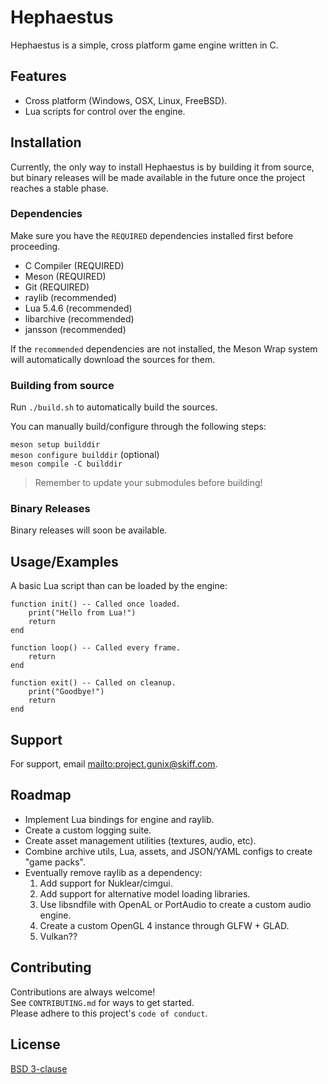 # Hephaestus

Hephaestus is a simple, cross platform game engine written in C.

## Features

- Cross platform (Windows, OSX, Linux, FreeBSD).
- Lua scripts for control over the engine.

## Installation

Currently, the only way to install Hephaestus is by building it from source, but
binary releases will be made available in the future once the project reaches a
stable phase.

### Dependencies

Make sure you have the `REQUIRED` dependencies installed first before proceeding.

- C Compiler (REQUIRED)
- Meson (REQUIRED)
- Git (REQUIRED)
- raylib (recommended)
- Lua 5.4.6 (recommended)
- libarchive (recommended)
- jansson (recommended)

If the `recommended` dependencies are not installed, the Meson Wrap system will automatically download the sources for them.

### Building from source

Run `./build.sh` to automatically build the sources.

You can manually build/configure through the following steps:

`meson setup builddir`  
`meson configure builddir` (optional)  
`meson compile -C builddir`  

> Remember to update your submodules before building!

### Binary Releases

Binary releases will soon be available.

## Usage/Examples

A basic Lua script than can be loaded by the engine:

```
function init() -- Called once loaded.
    print("Hello from Lua!")
    return
end

function loop() -- Called every frame.
    return
end

function exit() -- Called on cleanup.
    print("Goodbye!")
    return
end
```

## Support

For support, email <mailto:project.gunix@skiff.com>.

## Roadmap

- Implement Lua bindings for engine and raylib.
- Create a custom logging suite.
- Create asset management utilities (textures, audio, etc).
- Combine archive utils, Lua, assets, and JSON/YAML configs to create "game packs".
- Eventually remove raylib as a dependency:
  1. Add support for Nuklear/cimgui.
  2. Add support for alternative model loading libraries.
  3. Use libsndfile with OpenAL or PortAudio to create a custom audio engine.
  4. Create a custom OpenGL 4 instance through GLFW + GLAD.
  5. Vulkan??

## Contributing

Contributions are always welcome!  
See `CONTRIBUTING.md` for ways to get started.  
Please adhere to this project's `code of conduct`.

## License

[BSD 3-clause](https://choosealicense.com/licenses/bsd-3-clause/)

